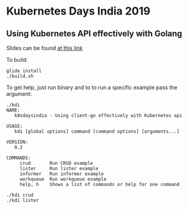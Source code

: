 #  Kubernetes Days India 2019

## Using Kubernetes API effectively with Golang

Slides can be found [at this link](https://docs.google.com/presentation/d/1QiU_yeVTw7H5sYollZD2FWXmNQZ0KO1t3Ca25lhwYyk/edit?usp=sharing)

To build:

```
glide install
./build.sh
```

To get help, just run binary and to to run a specific example pass the argument:

```
./kdi 
NAME:
   k8sdaysindia - Using client-go effectively with Kubernetes api

USAGE:
   kdi [global options] command [command options] [arguments...]

VERSION:
   0.2

COMMANDS:
     crud       Run CRUD example
     lister     Run lister example
     informer   Run informer example
     workqueue  Run workqueue example
     help, h    Shows a list of commands or help for one command

./kdi crud
./kdi lister
```
